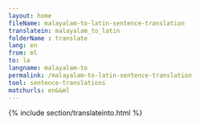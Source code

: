 ```yaml
---
layout: home
fileName: malayalam-to-latin-sentence-translation
translatein: malayalam_to_latin
folderName : translate
lang: en
from: ml
to: la
langname: malayalam-to
permalink: /malayalam-to-latin-sentence-translation
tool: sentence-translations
matchurls: en&&ml
---
```

{% include section/translateinto.html %}
